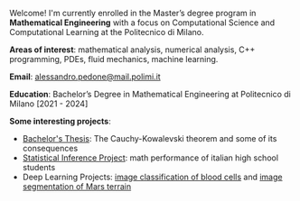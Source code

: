 Welcome! I'm currently enrolled in the Master’s degree program in __Mathematical Engineering__ with a focus on Computational Science and Computational Learning at the Politecnico di Milano.

__Areas of interest__: mathematical analysis, numerical analysis, C++ programming, PDEs, fluid mechanics, machine learning.

__Email__: alessandro.pedone@mail.polimi.it

__Education__: Bachelor’s Degree in Mathematical Engineering at Politecnico di Milano [2021 - 2024]

__Some interesting projects__:
- [Bachelor's Thesis](https://github.com/alessandropedone/cauchy-kowalevski-theorem): The Cauchy-Kowalevski theorem and some of its consequences
- [Statistical Inference Project](https://github.com/alessandropedone/statistical-inference-project): math performance of italian high school students
- Deep Learning Projects: [image classification of blood cells](https://github.com/alessandropedone/anndl-hw1) and [image segmentation of Mars terrain](https://github.com/alessandropedone/anndl-hw2)
